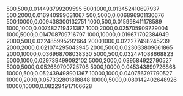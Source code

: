 500,500,0.014493799209595
500,1000,0.013452410697937
500,2000,0.016940999031067
500,5000,0.006896901130676
500,10000,0.009438300132751
1000,500,0.015998411178589
1000,1000,0.007482719421387
1000,2000,0.025705909729004
1000,5000,0.014708709716797
1000,10000,0.019671702384949
2000,500,0.022485995292664
2000,1000,0.022277498245239
2000,2000,0.021074295043945
2000,5000,0.023033809661865
2000,10000,0.036968708038330
5000,500,0.032474088668823
5000,1000,0.029739499092102
5000,2000,0.039584922790527
5000,5000,0.052689790725708
5000,10000,0.045343899726868
10000,500,0.052439498901367
10000,1000,0.040756797790527
10000,2000,0.057332801818848
10000,5000,0.080142402648926
10000,10000,0.082294917106628

